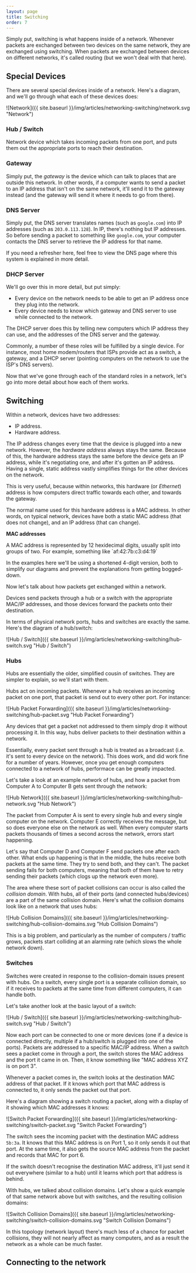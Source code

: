 ```yaml
---
layout: page
title: Switching
order: 7
---
```

Simply put, switching is what happens inside of a network. Whenever packets are exchanged between two devices on the same network, they are exchanged using switching. When packets are exchanged between devices on different networks, it's called routing (but we won't deal with that here).


## Special Devices

There are several special devices inside of a network. Here's a diagram, and we'll go through what each of these devices does:

![Network]({{ site.baseurl }}/img/articles/networking-switching/network.svg "Network")


### Hub / Switch

Network device which takes incoming packets from one port, and puts them out the appropriate ports to reach their destination.


### Gateway

Simply put, the _gateway_ is the device which can talk to places that are outside this network. In other words, if a computer wants to send a packet to an IP address that isn't on the same network, it'll send it to the gateway instead (and the gateway will send it where it needs to go from there).


### DNS Server

Simply put, the DNS server translates names (such as `google.com`) into IP addresses (such as `203.0.113.128`). In IP, there's nothing but IP addresses. So before sending a packet to something like `google.com`, your computer contacts the DNS server to retrieve the IP address for that name.

If you need a refresher here, feel free to view the DNS page where this system is explained in more detail.


### DHCP Server

We'll go over this in more detail, but put simply:

* Every device on the network needs to be able to get an IP address once they plug into the network.
* Every device needs to know which gateway and DNS server to use while connected to the network.

The DHCP server does this by telling new computers which IP address they can use, and the addresses of the DNS server and the gateway.

Commonly, a number of these roles will be fulfilled by a single device. For instance, most home modem/routers that ISPs provide act as a switch, a gateway, and a DHCP server (pointing computers on the network to use the ISP's DNS servers).

Now that we've gone through each of the standard roles in a network, let's go into more detail about how each of them works.


## Switching

Within a network, devices have two addresses:

* IP address.
* Hardware address.

The IP address changes every time that the device is plugged into a new network. However, the _hardware address_ always stays the same. Because of this, the hardware address stays the same before the device gets an IP address, while it's negotiating one, and after it's gotten an IP address. Having a single, static address vastly simplifies things for the other devices on the network.

This is very useful, because within networks, this hardware (or _Ethernet_) address is how computers direct traffic towards each other, and towards the gateway.

The normal name used for this hardware address is a MAC address. In other words, on typical network, devices have both a static MAC address (that does not change), and an IP address (that can change).

<div class="advanced">
	<p><strong>MAC addresses</strong></p>
    <p>A MAC address is represented by 12 hexidecimal digits, usually split into groups of two. For example, something like `af:42:7b:c3:d4:19`</p>
    <p>In the examples here we'll be using a shortened 4-digit version, both to simplify our diagrams and prevent the explanations from getting bogged-down.</p>
</div>

Now let's talk about how packets get exchanged within a network.

Devices send packets through a hub or a switch with the appropriate MAC/IP addresses, and those devices forward the packets onto their destination.

In terms of physical network ports, hubs and switches are exactly the same. Here's the diagram of a hub/switch:

![Hub / Switch]({{ site.baseurl }}/img/articles/networking-switching/hub-switch.svg "Hub / Switch")

### Hubs

Hubs are essentially the older, simplified cousin of switches. They are simpler to explain, so we'll start with them.

Hubs act on incoming packets. Whenever a hub receives an incoming packet on one port, that packet is send out to every other port. For instance:

![Hub Packet Forwarding]({{ site.baseurl }}/img/articles/networking-switching/hub-packet.svg "Hub Packet Forwarding")

Any devices that get a packet not addressed to them simply drop it without processing it. In this way, hubs deliver packets to their destination within a network.

Essentially, every packet sent through a hub is treated as a broadcast (i.e. it's sent to every device on the network). This does work, and did work fine for a number of years. However, once you get enough computers connected to a network of hubs, performace can be greatly impacted.

Let's take a look at an example network of hubs, and how a packet from Computer A to Computer B gets sent through the network:

![Hub Network]({{ site.baseurl }}/img/articles/networking-switching/hub-network.svg "Hub Network")

The packet from Computer A is sent to every single hub and every single computer on the network. Computer E correctly receives the message, but so does everyone else on the network as well. When every computer starts packets thousands of times a second across the network, errors start happening.

Let's say that Computer D and Computer F send packets one after each other. What ends up happening is that in the middle, the hubs receive both packets at the same time. They try to send both, and they can't. The packet sending fails for both computers, meaning that both of them have to retry sending their packets (which clogs up the network even more). 

The area where these sort of packet collisions can occur is also called the _collision domain_. With hubs, all of their ports (and connected hubs/devices) are a part of the same collision domain. Here's what the collision domains look like on a network that uses hubs:

![Hub Collision Domains]({{ site.baseurl }}/img/articles/networking-switching/hub-collision-domains.svg "Hub Collision Domains")

This is a big problem, and particularly as the number of computers / traffic grows, packets start colliding at an alarming rate (which slows the whole network down).


### Switches

Switches were created in response to the collision-domain issues present with hubs. On a switch, every single port is a separate collision domain, so if it receives to packets at the same time from different computers, it can handle both.

Let's take another look at the basic layout of a switch:

![Hub / Switch]({{ site.baseurl }}/img/articles/networking-switching/hub-switch.svg "Hub / Switch")

Now each port can be connected to one or more devices (one if a device is connected directly, multiple if a hub/switch is plugged into one of the ports). Packets are addressed to a specific MAC/IP address. When a switch sees a packet come in through a port, the switch stores the MAC address and the port it came in on. Then, it know something like "MAC address XYZ is on port 3".

Whenever a packet comes in, the switch looks at the destination MAC address of that packet. If it knows which port that MAC address is connected to, it only sends the packet out that port.

Here's a diagram showing a switch routing a packet, along with a display of it showing which MAC addresses it knows:

![Switch Packet Forwarding]({{ site.baseurl }}/img/articles/networking-switching/switch-packet.svg "Switch Packet Forwarding")

The switch sees the incoming packet with the destination MAC address `5b:3a`. It knows that this MAC address is on Port 1, so it only sends it out that port. At the same time, it also gets the source MAC address from the packet and records that MAC for port 6.

If the switch doesn't recognise the destination MAC address, it'll just send it out everywhere (similar to a hub) until it learns which port that address is behind.

With hubs, we talked about collision domains. Let's show a quick example of that same network above but with switches, and the resulting collision domains:

![Switch Collision Domains]({{ site.baseurl }}/img/articles/networking-switching/switch-collision-domains.svg "Switch Collision Domains")

In this topology (network layout) there's much less of a chance for packet collisions, they will not nearly affect as many computers, and as a result the network as a whole can be much faster.


## Connecting to the network









